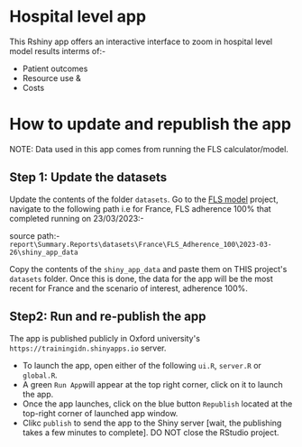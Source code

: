 # Hospital level app

This Rshiny app  offers an interactive interface to zoom in hospital level model results interms of:-

- Patient outcomes
- Resource use &
- Costs

# How to update and republish the app

NOTE: Data used in this app comes from running the FLS calculator/model.

## Step 1: Update the datasets

Update the contents of the folder `datasets`. Go to the [FLS model](https://github.com/ndorms-botnar/OxfordUni.HEOR-FLSModel) project, navigate to the following path i.e for France, FLS adherence 100% that completed running on 23/03/2023:-

source path:- `report\Summary.Reports\datasets\France\FLS_Adherence_100\2023-03-26\shiny_app_data`

Copy the contents of the `shiny_app_data` and paste them on THIS project's `datasets` folder. Once this is done, the data for the app will be the most recent for France and the scenario of interest, adherence 100%.

## Step2: Run and re-publish the app

The app is published publicly in Oxford university's `https://trainingidn.shinyapps.io` server.

- To launch the app, open either of the following `ui.R`, `server.R` or `global.R`.
- A green `Run App`will appear at the top right corner, click on it to launch the app.
- Once the app launches, click on the blue button `Republish` located at the top-right corner of launched app window.
- Clikc `publish` to send the app to the Shiny server [wait, the publishing takes a few minutes to complete]. DO NOT close the RStudio project.
